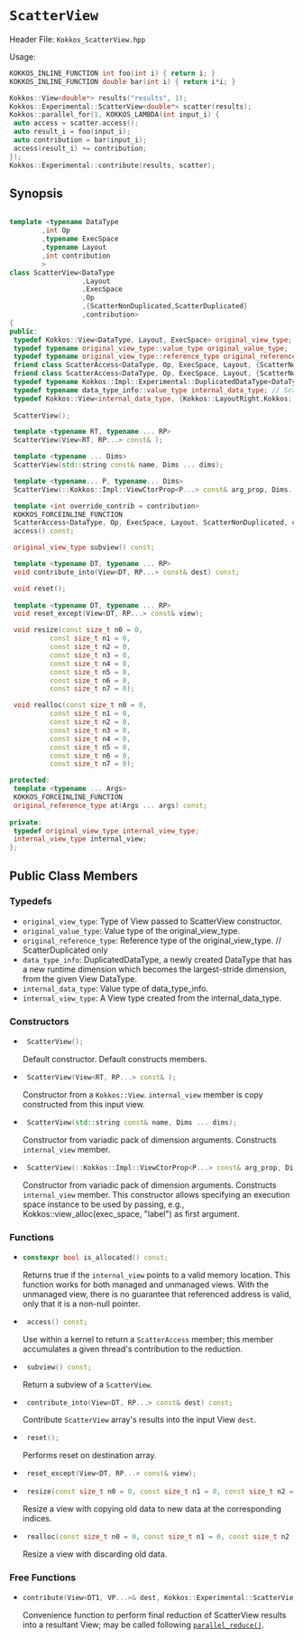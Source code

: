 # `ScatterView`

Header File: `Kokkos_ScatterView.hpp`

Usage: 
```c++
KOKKOS_INLINE_FUNCTION int foo(int i) { return i; }
KOKKOS_INLINE_FUNCTION double bar(int i) { return i*i; }

Kokkos::View<double*> results("results", 1);
Kokkos::Experimental::ScatterView<double*> scatter(results);
Kokkos::parallel_for(1, KOKKOS_LAMBDA(int input_i) {
 auto access = scatter.access();
 auto result_i = foo(input_i);
 auto contribution = bar(input_i);
 access(result_i) += contribution;
});
Kokkos::Experimental::contribute(results, scatter);
```


## Synopsis 
```c++

template <typename DataType
        ,int Op
        ,typename ExecSpace
        ,typename Layout
        ,int contribution
        >
class ScatterView<DataType
                  ,Layout
                  ,ExecSpace
                  ,Op
                  ,{ScatterNonDuplicated,ScatterDuplicated}
                  ,contribution>
{
public:
 typedef Kokkos::View<DataType, Layout, ExecSpace> original_view_type;
 typedef typename original_view_type::value_type original_value_type;
 typedef typename original_view_type::reference_type original_reference_type;
 friend class ScatterAccess<DataType, Op, ExecSpace, Layout, {ScatterNonDuplicated,ScatterDuplicated}, contribution, ScatterNonAtomic>;
 friend class ScatterAccess<DataType, Op, ExecSpace, Layout, {ScatterNonDuplicated,ScatterDuplicated}, contribution, ScatterAtomic>;
 typedef typename Kokkos::Impl::Experimental::DuplicatedDataType<DataType, {Kokkos::LayoutRight,Kokkos::LayoutLeft}> data_type_info; // ScatterDuplicated only
 typedef typename data_type_info::value_type internal_data_type; // ScatterDuplicated only
 typedef Kokkos::View<internal_data_type, {Kokkos::LayoutRight,Kokkos::LayoutLeft}, ExecSpace> internal_view_type; // ScatterDuplicated only
 
 ScatterView();

 template <typename RT, typename ... RP>
 ScatterView(View<RT, RP...> const& );

 template <typename ... Dims>
 ScatterView(std::string const& name, Dims ... dims);

 template <typename... P, typename... Dims>
 ScatterView(::Kokkos::Impl::ViewCtorProp<P...> const& arg_prop, Dims... dims);

 template <int override_contrib = contribution>
 KOKKOS_FORCEINLINE_FUNCTION
 ScatterAccess<DataType, Op, ExecSpace, Layout, ScatterNonDuplicated, contribution, override_contrib>
 access() const;

 original_view_type subview() const;

 template <typename DT, typename ... RP>
 void contribute_into(View<DT, RP...> const& dest) const;

 void reset();
 
 template <typename DT, typename ... RP>
 void reset_except(View<DT, RP...> const& view);

 void resize(const size_t n0 = 0,
          const size_t n1 = 0,
          const size_t n2 = 0,
          const size_t n3 = 0,
          const size_t n4 = 0,
          const size_t n5 = 0,
          const size_t n6 = 0,
          const size_t n7 = 0);

 void realloc(const size_t n0 = 0,
          const size_t n1 = 0,
          const size_t n2 = 0,
          const size_t n3 = 0,
          const size_t n4 = 0,
          const size_t n5 = 0,
          const size_t n6 = 0,
          const size_t n7 = 0);

protected:
 template <typename ... Args>
 KOKKOS_FORCEINLINE_FUNCTION
 original_reference_type at(Args ... args) const;
 
private:
 typedef original_view_type internal_view_type;
 internal_view_type internal_view;
};
```

## Public Class Members

### Typedefs
* `original_view_type`: Type of View passed to ScatterView constructor.
* `original_value_type`: Value type of the original_view_type.
* `original_reference_type`: Reference type of the original_view_type.
// ScatterDuplicated only
* `data_type_info`: DuplicatedDataType, a newly created DataType that has a new runtime dimension which becomes the largest-stride dimension, from the given View DataType.
* `internal_data_type`: Value type of data_type_info.
* `internal_view_type`: A View type created from the internal_data_type.

### Constructors

 * ```c++
    ScatterView();
   ```
   Default constructor. Default constructs members.

 * ```c++
    ScatterView(View<RT, RP...> const& );
   ```
   Constructor from a `Kokkos::View`. `internal_view` member is copy constructed from this input view.

 * ```c++
    ScatterView(std::string const& name, Dims ... dims);
   ```
   Constructor from variadic pack of dimension arguments. Constructs `internal_view` member.

 * ```c++
    ScatterView(::Kokkos::Impl::ViewCtorProp<P...> const& arg_prop, Dims... dims);
   ```
   Constructor from variadic pack of dimension arguments. Constructs `internal_view` member.
   This constructor allows specifying an execution space instance to be used by passing, e.g., 
   Kokkos::view_alloc(exec_space, "label") as first argument.

### Functions
  * ```c++
    constexpr bool is_allocated() const;
    ```
    Returns true if the `internal_view` points to a valid memory location.  This function works for both managed and unmanaged views. With the unmanaged view, there is no guarantee that referenced address is valid, only that it is a non-null pointer.

 * ```c++
    access() const;
   ```
   Use within a kernel to return a `ScatterAccess` member; this member accumulates a given thread's contribution to the reduction.

 * ```c++
    subview() const;
   ```
   Return a subview of a `ScatterView`.

 * ```c++
    contribute_into(View<DT, RP...> const& dest) const;
   ```
   Contribute `ScatterView` array's results into the input View `dest`.

 * ```c++
    reset();
   ```
   Performs reset on destination array.

 * ```c++
    reset_except(View<DT, RP...> const& view);
   ```

 * ```c++
    resize(const size_t n0 = 0, const size_t n1 = 0, const size_t n2 = 0, const size_t n3 = 0, const size_t n4 = 0, const size_t n5 = 0, const size_t n6 = 0, const size_t n7 = 0);
   ```
   Resize a view with copying old data to new data at the corresponding indices.

 * ```c++
    realloc(const size_t n0 = 0, const size_t n1 = 0, const size_t n2 = 0, const size_t n3 = 0, const size_t n4 = 0, const size_t n5 = 0, const size_t n6 = 0, const size_t n7 = 0);
   ```
   Resize a view with discarding old data.

### Free Functions
 * ```c++
   contribute(View<DT1, VP...>& dest, Kokkos::Experimental::ScatterView<DT2, LY, ES, OP, CT, DP> const& src)
   ```
   Convenience function to perform final reduction of ScatterView results into a resultant View; may be called following [`parallel_reduce()`](../core/parallel-dispatch/parallel_reduce).
